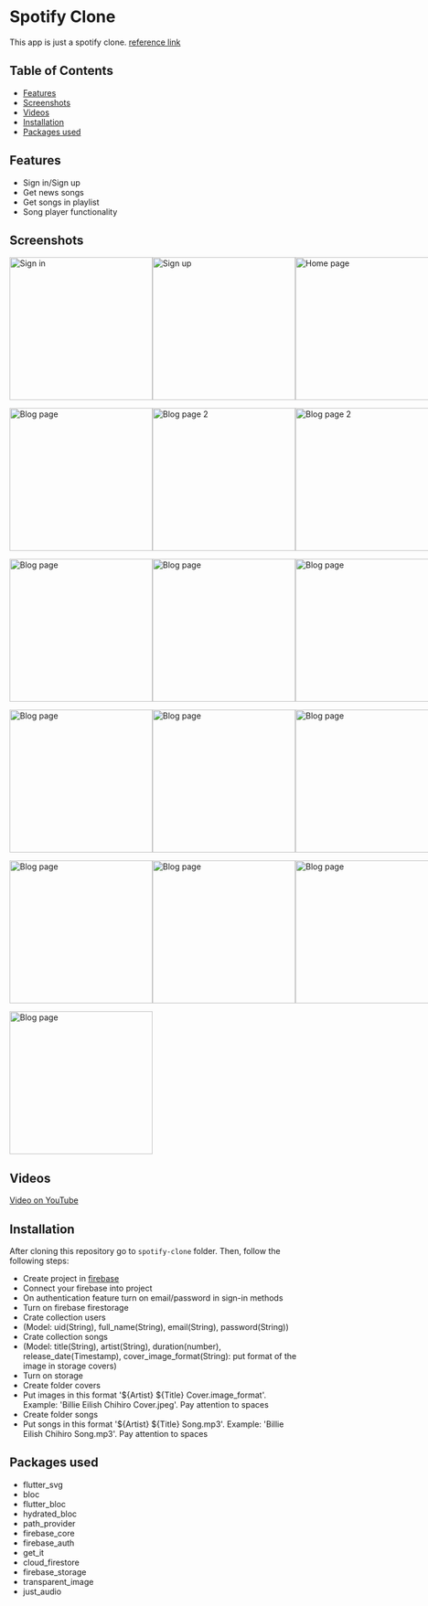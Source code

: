 # Spotify Clone

This app is just a spotify clone.
[reference link](https://www.youtube.com/watch?v=4TFbXepOjLI&list=WL&index=3)

## Table of Contents

- [Features](#features)
- [Screenshots](#screenshots)
- [Videos](#videos)
- [Installation](#installation)
- [Packages used](#packages-used)

## Features

- Sign in/Sign up
- Get news songs
- Get songs in playlist
- Song player functionality

## Screenshots

<p style="display: flex;">
  <img src="screenshots/screenshot_splash_page.png" alt="Sign in" width="250"/>
  <img src="screenshots/screenshot_intro_page.png" alt="Sign up" width="250"/>
  <img src="screenshots/screenshot_theme_mode_selection_page_light_mode.png" alt="Home page" width="250"/>
</p>

<p style="display: flex;">
  <img src="screenshots/screenshot_theme_mode_selection_page_dark_mode.png" alt="Blog page" width="250"/>
  <img src="screenshots/screenshot_register_page_light_mode.png" alt="Blog page 2" width="250"/>
  <img src="screenshots/screenshot_register_page_dark_mode.png" alt="Blog page 2" width="250"/>
</p>

<p style="display: flex;">
  <img src="screenshots/screenshot_sign_up_page_light_mode.png" alt="Blog page" width="250"/>
  <img src="screenshots/screenshot_sign_up_page_dark_mode.png" alt="Blog page" width="250"/>
  <img src="screenshots/screenshot_home_page_light_mode.png" alt="Blog page" width="250"/>
</p>

<p style="display: flex;">
  <img src="screenshots/screenshot_home_page_dark_mode.png" alt="Blog page" width="250"/>
  <img src="screenshots/screenshot_home_page_light_mode_2.png" alt="Blog page" width="250"/>
  <img src="screenshots/screenshot_home_page_dark_mode_2.png" alt="Blog page" width="250"/>
</p>

<p style="display: flex;">
  <img src="screenshots/screenshot_song_player_page_light_mode.png" alt="Blog page" width="250"/>
  <img src="screenshots/screenshot_song_player_page_dark_mode.png" alt="Blog page" width="250"/>
  <img src="screenshots/screenshot_song_player_page_light_mode_2.png" alt="Blog page" width="250"/>
</p>

<p style="display: flex;">
  <img src="screenshots/screenshot_song_player_page_dark_mode_2.png" alt="Blog page" width="250"/>
</p>

## Videos

[Video on YouTube](https://youtu.be/I1Pv0vQwT7I)

## Installation

After cloning this repository go to `spotify-clone` folder. Then, follow the following steps:

- Create project in [firebase](https://firebase.google.com)
- Connect your firebase into project
- On authentication feature turn on email/password in sign-in methods
- Turn on firebase firestorage
- Crate collection users
- (Model: uid(String), full_name(String), email(String), password(String))
- Crate collection songs
- (Model: title(String), artist(String), duration(number), release_date(Timestamp),
  cover_image_format(String): put format of the image in storage covers)
- Turn on storage
- Create folder covers
- Put images in this format '${Artist} ${Title} Cover.image_format'. Example: 'Billie Eilish Chihiro
  Cover.jpeg'. Pay attention to spaces
- Create folder songs
- Put songs in this format '${Artist} ${Title} Song.mp3'. Example: 'Billie Eilish Chihiro
  Song.mp3'. Pay attention to spaces

## Packages used

- flutter_svg
- bloc
- flutter_bloc
- hydrated_bloc
- path_provider
- firebase_core
- firebase_auth
- get_it
- cloud_firestore
- firebase_storage
- transparent_image
- just_audio
